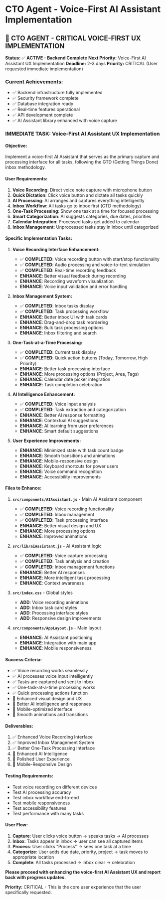 # CTO Agent - Voice-First AI Assistant Implementation

## 🎯 **CTO AGENT - CRITICAL VOICE-FIRST UX IMPLEMENTATION**

**Status:** ✅ **ACTIVE - Backend Complete**
**Next Priority:** Voice-First AI Assistant UX Implementation
**Deadline:** 2-3 days
**Priority:** CRITICAL (User requested immediate implementation)

### **Current Achievements:**
- ✅ Backend infrastructure fully implemented
- ✅ Security framework complete
- ✅ Database integration ready
- ✅ Real-time features operational
- ✅ API development complete
- ✅ AI Assistant library enhanced with voice capture

### **IMMEDIATE TASK: Voice-First AI Assistant UX Implementation**

#### **Objective:**
Implement a voice-first AI Assistant that serves as the primary capture and processing interface for all tasks, following the GTD (Getting Things Done) inbox methodology.

#### **User Requirements:**
1. **Voice Recording**: Direct voice note capture with microphone button
2. **Quick Dictation**: Click voice button and dictate all tasks quickly
3. **AI Processing**: AI arranges and captures everything intelligently
4. **Inbox Workflow**: All tasks go to inbox first (GTD methodology)
5. **One-Task Processing**: Show one task at a time for focused processing
6. **Smart Categorization**: AI suggests categories, due dates, priorities
7. **Calendar Integration**: Processed tasks get added to calendar
8. **Inbox Management**: Unprocessed tasks stay in inbox until categorized

#### **Specific Implementation Tasks:**

1. **Voice Recording Interface Enhancement:**
   - ✅ **COMPLETED**: Voice recording button with start/stop functionality
   - ✅ **COMPLETED**: Audio processing and voice-to-text simulation
   - ✅ **COMPLETED**: Real-time recording feedback
   - **ENHANCE**: Better visual feedback during recording
   - **ENHANCE**: Recording waveform visualization
   - **ENHANCE**: Voice input validation and error handling

2. **Inbox Management System:**
   - ✅ **COMPLETED**: Inbox tasks display
   - ✅ **COMPLETED**: Task processing workflow
   - **ENHANCE**: Better inbox UI with task cards
   - **ENHANCE**: Drag-and-drop task reordering
   - **ENHANCE**: Bulk task processing options
   - **ENHANCE**: Inbox filtering and search

3. **One-Task-at-a-Time Processing:**
   - ✅ **COMPLETED**: Current task display
   - ✅ **COMPLETED**: Quick action buttons (Today, Tomorrow, High Priority)
   - **ENHANCE**: Better task processing interface
   - **ENHANCE**: More processing options (Project, Area, Tags)
   - **ENHANCE**: Calendar date picker integration
   - **ENHANCE**: Task completion celebration

4. **AI Intelligence Enhancement:**
   - ✅ **COMPLETED**: Voice input analysis
   - ✅ **COMPLETED**: Task extraction and categorization
   - **ENHANCE**: Better AI response formatting
   - **ENHANCE**: Contextual AI suggestions
   - **ENHANCE**: AI learning from user preferences
   - **ENHANCE**: Smart default suggestions

5. **User Experience Improvements:**
   - **ENHANCE**: Minimized state with task count badge
   - **ENHANCE**: Smooth transitions and animations
   - **ENHANCE**: Mobile-responsive design
   - **ENHANCE**: Keyboard shortcuts for power users
   - **ENHANCE**: Voice command recognition
   - **ENHANCE**: Accessibility improvements

#### **Files to Enhance:**

1. **`src/components/AIAssistant.js`** - Main AI Assistant component
   - ✅ **COMPLETED**: Voice recording functionality
   - ✅ **COMPLETED**: Inbox management
   - ✅ **COMPLETED**: Task processing interface
   - **ENHANCE**: Better visual design and UX
   - **ENHANCE**: More processing options
   - **ENHANCE**: Improved animations

2. **`src/lib/aiAssistant.js`** - AI Assistant logic
   - ✅ **COMPLETED**: Voice capture processing
   - ✅ **COMPLETED**: Task analysis and creation
   - ✅ **COMPLETED**: Inbox management functions
   - **ENHANCE**: Better AI responses
   - **ENHANCE**: More intelligent task processing
   - **ENHANCE**: Context awareness

3. **`src/index.css`** - Global styles
   - **ADD**: Voice recording animations
   - **ADD**: Inbox task card styles
   - **ADD**: Processing interface styles
   - **ADD**: Responsive design improvements

4. **`src/components/AppLayout.js`** - Main layout
   - **ENHANCE**: AI Assistant positioning
   - **ENHANCE**: Integration with main app
   - **ENHANCE**: Mobile responsiveness

#### **Success Criteria:**
- ✅ Voice recording works seamlessly
- ✅ AI processes voice input intelligently
- ✅ Tasks are captured and sent to inbox
- ✅ One-task-at-a-time processing works
- ✅ Quick processing actions function
- 🔄 Enhanced visual design and UX
- 🔄 Better AI intelligence and responses
- 🔄 Mobile-optimized interface
- 🔄 Smooth animations and transitions

#### **Deliverables:**
1. ✅ Enhanced Voice Recording Interface
2. ✅ Improved Inbox Management System
3. ✅ Better One-Task Processing Interface
4. 🔄 Enhanced AI Intelligence
5. 🔄 Polished User Experience
6. 🔄 Mobile-Responsive Design

#### **Testing Requirements:**
- Test voice recording on different devices
- Test AI processing accuracy
- Test inbox workflow end-to-end
- Test mobile responsiveness
- Test accessibility features
- Test performance with many tasks

#### **User Flow:**
1. **Capture**: User clicks voice button → speaks tasks → AI processes
2. **Inbox**: Tasks appear in inbox → user can see all captured items
3. **Process**: User clicks "Process" → sees one task at a time
4. **Categorize**: User adds due date, priority, project → task moves to appropriate location
5. **Complete**: All tasks processed → inbox clear → celebration

**Please proceed with enhancing the voice-first AI Assistant UX and report back with progress updates.**

**Priority:** CRITICAL - This is the core user experience that the user specifically requested.




